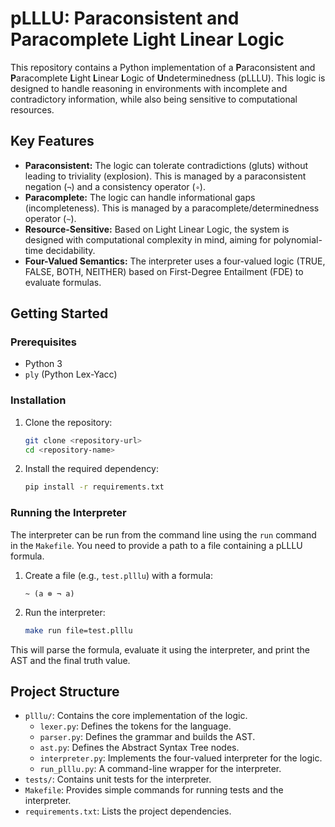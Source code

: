 # pLLLU: Paraconsistent and Paracomplete Light Linear Logic

This repository contains a Python implementation of a **P**araconsistent and **P**aracomplete **L**ight **L**inear **L**ogic of **U**ndeterminedness (pLLLU). This logic is designed to handle reasoning in environments with incomplete and contradictory information, while also being sensitive to computational resources.

## Key Features

*   **Paraconsistent:** The logic can tolerate contradictions (gluts) without leading to triviality (explosion). This is managed by a paraconsistent negation (`¬`) and a consistency operator (`∘`).
*   **Paracomplete:** The logic can handle informational gaps (incompleteness). This is managed by a paracomplete/determinedness operator (`~`).
*   **Resource-Sensitive:** Based on Light Linear Logic, the system is designed with computational complexity in mind, aiming for polynomial-time decidability.
*   **Four-Valued Semantics:** The interpreter uses a four-valued logic (TRUE, FALSE, BOTH, NEITHER) based on First-Degree Entailment (FDE) to evaluate formulas.

## Getting Started

### Prerequisites

*   Python 3
*   `ply` (Python Lex-Yacc)

### Installation

1.  Clone the repository:
    ```bash
    git clone <repository-url>
    cd <repository-name>
    ```

2.  Install the required dependency:
    ```bash
    pip install -r requirements.txt
    ```

### Running the Interpreter

The interpreter can be run from the command line using the `run` command in the `Makefile`. You need to provide a path to a file containing a pLLLU formula.

1.  Create a file (e.g., `test.plllu`) with a formula:
    ```
    ~ (a ⊗ ¬ a)
    ```

2.  Run the interpreter:
    ```bash
    make run file=test.plllu
    ```

This will parse the formula, evaluate it using the interpreter, and print the AST and the final truth value.

## Project Structure

*   `plllu/`: Contains the core implementation of the logic.
    *   `lexer.py`: Defines the tokens for the language.
    *   `parser.py`: Defines the grammar and builds the AST.
    *   `ast.py`: Defines the Abstract Syntax Tree nodes.
    *   `interpreter.py`: Implements the four-valued interpreter for the logic.
    *   `run_plllu.py`: A command-line wrapper for the interpreter.
*   `tests/`: Contains unit tests for the interpreter.
*   `Makefile`: Provides simple commands for running tests and the interpreter.
*   `requirements.txt`: Lists the project dependencies.